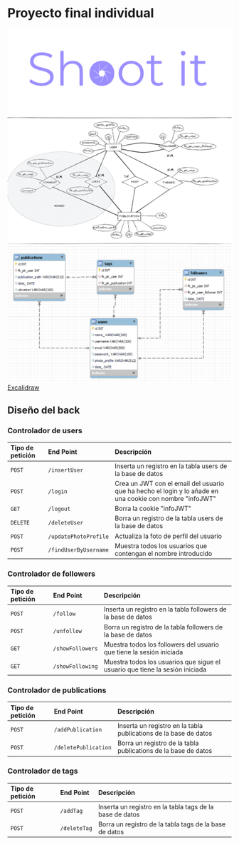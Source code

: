 # Proyecto final individual 
<img src="img\logo-sinfondo.png">
<img src="docs\diagrama.png">
<img src="docs\uml.png">
<a href="https://excalidraw.com/#json=aGS3Hyw1kCfCMXlYhpI0j,V7Q4Aq54bKbV_v7IWYJYZw">Excalidraw</a>

## Diseño del back

### Controlador de users

| Tipo de petición | End Point | Descripción   |
| :-------- | :------- | :------------------------- |
| `POST` | `/insertUser` | Inserta un registro en la tabla users de la base de datos |
| `POST` | `/login` | Crea un JWT con el email del usuario que ha hecho el login y lo añade en una cookie con nombre "infoJWT"|
| `GET` | `/logout` | Borra la cookie "infoJWT" |
| `DELETE` | `/deleteUser` | Borra un registro de la tabla users de la base de datos |
| `POST` | `/updatePhotoProfile` | Actualiza la foto de perfil del usuario |
| `POST` | `/findUserByUsername` | Muestra todos los usuarios que contengan el nombre introducido |

### Controlador de followers

| Tipo de petición | End Point | Descripción   |
| :-------- | :------- | :------------------------- |
| `POST` | `/follow` | Inserta un registro en la tabla followers de la base de datos |
| `POST` | `/unfollow` | Borra un registro de la tabla followers de la base de datos |
| `GET` | `/showFollowers` | Muestra todos los followers del usuario que tiene la sesión iniciada |
| `GET` | `/showFollowing` | Muestra todos los usuarios que sigue el usuario que tiene la sesión iniciada |

### Controlador de publications

| Tipo de petición | End Point | Descripción   |
| :-------- | :------- | :------------------------- |
| `POST` | `/addPublication` | Inserta un registro en la tabla publications de la base de datos |
| `POST` | `/deletePublication` | Borra un registro de la tabla publications de la base de datos |

### Controlador de tags

| Tipo de petición | End Point | Descripción   |
| :-------- | :------- | :------------------------- |
| `POST` | `/addTag` | Inserta un registro en la tabla tags de la base de datos |
| `POST` | `/deleteTag` | Borra un registro de la tabla tags de la base de datos |
